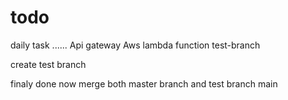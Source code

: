 # todo
daily task
......
Api gateway
Aws lambda function
test-branch

create test branch

finaly done 
now merge both master branch and test branch
main
